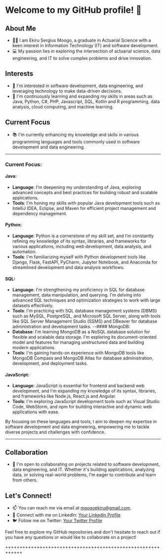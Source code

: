 # Welcome to my GitHub profile! 👋
## About Me
- 👨‍💼 I am Ekiru Sergius Moogo, a graduate in Actuarial Science with a keen interest in Information Technology (IT) and software development.
- 💻 My passion lies in exploring the intersection of actuarial science, data engineering, and IT to solve complex problems and drive innovation.

## Interests
- 👀 I'm interested in software development, data engineering, and leveraging technology to make data-driven decisions.
- 🌱 I'm continuously learning and expanding my skills in areas such as Java, Python, C#, PHP, Javascript, SQL, Kotlin and R programming, data analysis, cloud computing, and machine learning.

## Current Focus
- 📚 I'm currently enhancing my knowledge and skills in various programming languages and tools commonly used in software development and data engineering.
__________________________________________________________________________________________________________________________________________________________________________________________________
### Current Focus:

#### Java:
- **Language**: I'm deepening my understanding of Java, exploring advanced concepts and best practices for building robust and scalable applications.
- **Tools**: I'm honing my skills with popular Java development tools such as IntelliJ IDEA, Eclipse, and Maven for efficient project management and dependency management.

#### Python:
- **Language**: Python is a cornerstone of my skill set, and I'm constantly refining my knowledge of its syntax, libraries, and frameworks for various applications, including web development, data analysis, and automation.
- **Tools**: I'm familiarizing myself with Python development tools like Django, Flask, FastAPI, PyCharm, Jupyter Notebook, and Anaconda for streamlined development and data analysis workflows.

#### SQL:
- **Language**: I'm strengthening my proficiency in SQL for database management, data manipulation, and querying. I'm delving into advanced SQL techniques and optimization strategies to work with large datasets effectively.
- **Tools**: I'm practicing with SQL database management systems (DBMS) such as MySQL, PostgreSQL, and Microsoft SQL Server, along with tools like SQL Server Management Studio (SSMS) and DBeaver for database administration and development tasks.
       --#### MongoDB:
- **Database**: I'm learning MongoDB as a NoSQL database solution for flexible and scalable data storage. I'm exploring its document-oriented model and features for managing unstructured data and building modern applications.
- **Tools**: I'm gaining hands-on experience with MongoDB tools like MongoDB Compass and MongoDB Atlas for database administration, development, and deployment tasks.

#### JavaScript:
- **Language**: JavaScript is essential for frontend and backend web development, and I'm expanding my knowledge of its syntax, libraries, and frameworks like Node.js, React.js and Angular.
- **Tools**: I'm exploring JavaScript development tools such as Visual Studio Code, WebStorm, and npm for building interactive and dynamic web applications with ease.

By focusing on these languages and tools, I aim to deepen my expertise in software development and data engineering, empowering me to tackle diverse projects and challenges with confidence.
______________________________________________________________________________________________________________________________________________________________________________________________________________________________

## Collaboration
- 💞️ I'm open to collaborating on projects related to software development, data engineering, and IT. Whether it's building applications, analyzing data, or solving real-world problems, I'm eager to contribute and learn from others.

## Let's Connect!
- 📫 You can reach me via email at [moogoekiru@gmail.com](mailto:moogoekiru@gmail.com).
- 🔗 Connect with me on LinkedIn: [Your LinkedIn Profile](https://www.linkedin.com/in/sergiusmoogo/)
- 🐦 Follow me on Twitter: [Your Twitter Profile](https://twitter.com/your-twitter-profile)

Feel free to explore my GitHub repositories and don't hesitate to reach out if you have any questions or would like to collaborate on a project!




<!---
👋 Hi, I’m @sergiusmoogo
- 👀 I’m interested in software development, Data engineering and Information Technology.
- 🌱 I’m currently learning ...
- 💞️ I’m looking to collaborate on ...
- 📫 How to reach me ...
--->

<!---
sergiusmoogo/sergiusmoogo is a ✨ special ✨ repository because its `README.md` (this file) appears on your GitHub profile.
You can click the Preview link to take a look at your changes.
--->
++++++++++++++++++++++++++++++++++++++++++++++++++++++++++++
